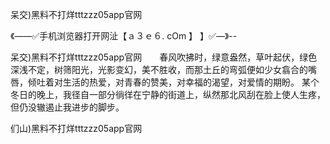 呆交)黑料不打烊tttzzz05app官网

《——✅手机浏览器打开网沚【ａ３ｅ６. cOm 】 】✅—》--

呆交)黑料不打烊tttzzz05app官网　　春风吹拂时，绿意盎然，草叶起伏，绿色深浅不定，树筛阳光，光影变幻，美不胜收，而那土丘的弯弧便如少女翕合的嘴唇，倾吐着对生活的热爱，对青春的赞美，对幸福的渴望，对爱情的期盼。
	某个冬日的晚上，我径自一部分徜徉在宁静的街道上，纵然那北风刮在脸上使人生疼，但仍没辙遏止我进步的脚步。





们山)黑料不打烊tttzzz05app官网
